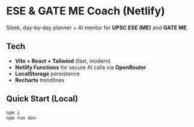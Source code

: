 # ESE & GATE ME Coach (Netlify)

Sleek, day-by-day planner + AI mentor for **UPSC ESE (ME)** and **GATE ME**.

## Tech
- **Vite + React + Tailwind** (fast, modern)
- **Netlify Functions** for secure AI calls via **OpenRouter**
- **LocalStorage** persistence
- **Recharts** trendlines

## Quick Start (Local)
```bash
npm i
npm run dev
